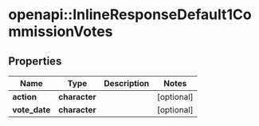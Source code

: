 # openapi::InlineResponseDefault1CommissionVotes


## Properties
Name | Type | Description | Notes
------------ | ------------- | ------------- | -------------
**action** | **character** |  | [optional] 
**vote_date** | **character** |  | [optional] 


